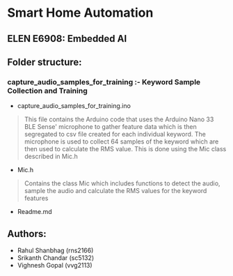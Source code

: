 # Smart Home Automation
## ELEN E6908: Embedded AI


## Folder structure:

  ### capture_audio_samples_for_training :- Keyword Sample Collection and Training
  - capture_audio_samples_for_training.ino
  > This file contains the Arduino code that uses the Arduino Nano 33 BLE Sense' microphone to gather feature data which is then segregated to csv file created for each individual keyword. The microphone is used to collect 64 samples of the keyword which are then used to calculate the RMS value. This is done using the Mic class described in Mic.h
  - Mic.h
  > Contains the class Mic which includes functions to detect the audio, sample the audio and calculate the RMS values for the keyword features
  - Readme.md 

## Authors: 
 - Rahul Shanbhag (rns2166)
 - Srikanth Chandar (sc5132)
 - Vighnesh Gopal (vvg2113)
